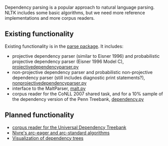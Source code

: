 Dependency parsing is a popular approach to natural language parsing. NLTK includes some basic algorithms, but we need more reference implementations and more corpus readers.

## Existing functionality

Existing functionality is in the [parse package](https://github.com/nltk/nltk/tree/develop/nltk/parse). It includes:

* projective dependency parser (similar to Eisner 1996) and probabilistic projective dependency parser (Eisner 1996 Model C), [projectivedependencyparser.py](https://github.com/nltk/nltk/blob/develop/nltk/parse/projectivedependencyparser.py)
* non-projective dependency parser and probabilistic non-projective dependency parser (still includes diagnostic print statements?), [nonprojectivedependencyparser.py](https://github.com/nltk/nltk/blob/develop/nltk/parse/nonprojectivedependencyparser.py)
* interface to the MaltParser, [malt.py](https://github.com/nltk/nltk/blob/develop/nltk/parse/malt.py)
* corpus reader for the CoNLL 2007 shared task, and for a 10% sample of the dependency version of the Penn Treebank, [dependency.py](https://github.com/nltk/nltk/blob/develop/nltk/corpus/reader/dependency.py)

## Planned functionality

* [corpus reader for the Universal Dependency Treebank](https://github.com/nltk/nltk/issues/693)
* [Nivre's arc-eager and arc-standard algorithms](https://github.com/nltk/nltk/issues/694)
* [Visualization of dependency trees](https://github.com/nltk/nltk/issues/684)
